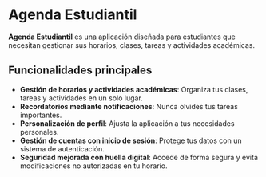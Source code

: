 # Agenda Estudiantil

**Agenda Estudiantil** es una aplicación diseñada para estudiantes que necesitan gestionar sus horarios, clases, tareas y actividades académicas. 

## Funcionalidades principales
- **Gestión de horarios y actividades académicas**: Organiza tus clases, tareas y actividades en un solo lugar.
- **Recordatorios mediante notificaciones**: Nunca olvides tus tareas importantes.
- **Personalización de perfil**: Ajusta la aplicación a tus necesidades personales.
- **Gestión de cuentas con inicio de sesión**: Protege tus datos con un sistema de autenticación.
- **Seguridad mejorada con huella digital**: Accede de forma segura y evita modificaciones no autorizadas en tu horario.

